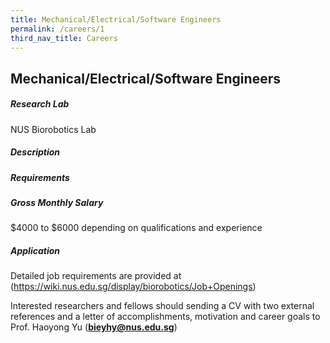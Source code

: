 ```yaml
---
title: Mechanical/Electrical/Software Engineers
permalink: /careers/1
third_nav_title: Careers
---
```

## Mechanical/Electrical/Software Engineers
##### Research Lab  
NUS Biorobotics Lab
  
##### Description  

  
##### Requirements

  
##### Gross Monthly Salary
$4000 to $6000 depending on qualifications and experience
  
##### Application  
Detailed job requirements are provided at (https://wiki.nus.edu.sg/display/biorobotics/Job+Openings)
  
Interested researchers and fellows should sending a CV with two external references and a letter of accomplishments, motivation and career goals to Prof. Haoyong Yu (**bieyhy@nus.edu.sg**)